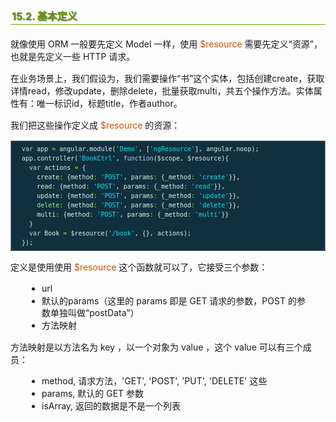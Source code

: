 <h2 style=" border-bottom: 1px solid #69ab01; color: #5e9802; padding: 2px; text-shadow: 1px 1px 1px gray; margin: 20px auto; font-size: medium;">15.2. 基本定义</h2>

<p style="margin: 15px 0;">
就像使用 ORM 一般要先定义 Model 一样，使用 <i style=" color: #d75100; font-style: normal; ">$resource</i> 需要先定义“资源”，也就是先定义一些 HTTP 请求。
</p>
<p style="margin: 15px 0;">
在业务场景上，我们假设为，我们需要操作“书”这个实体，包括创建create，获取详情read，修改update，删除delete，批量获取multi，共五个操作方法。实体属性有：唯一标识id，标题title，作者author。
</p>
<p style="margin: 15px 0;">
我们把这些操作定义成 <i style=" color: #d75100; font-style: normal; ">$resource</i> 的资源：
</p>

<div class="highlight" style="background: #103040"><pre style=" white-space: pre-wrap; word-wrap: break-word; border: 1px solid #888; font-size: small; line-height: 1.5em; padding: 5px;; color: #e0eee0; background: #103040;">  <span style="color: #bcd2ee">var</span> <span style="color: #e0eee0">app</span> <span style="color: #7fff00">=</span> <span style="color: #e0eee0">angular</span>.<span style="color: #e0eee0">module</span>(<span style="color: #00e5ee">&#39;Demo&#39;</span>, [<span style="color: #00e5ee">&#39;ngResource&#39;</span>], <span style="color: #e0eee0">angular</span>.<span style="color: #e0eee0">noop</span>);
  <span style="color: #e0eee0">app</span>.<span style="color: #e0eee0">controller</span>(<span style="color: #00e5ee">&#39;BookCtrl&#39;</span>, <span style="color: #bcd2ee">function</span>(<span style="color: #e0eee0">$scope</span>, <span style="color: #e0eee0">$resource</span>){
    <span style="color: #bcd2ee">var</span> <span style="color: #e0eee0">actions</span> <span style="color: #7fff00">=</span> {
      <span style="color: #e0eee0">create</span><span style="color: #7fff00">:</span> {<span style="color: #e0eee0">method</span><span style="color: #7fff00">:</span> <span style="color: #00e5ee">&#39;POST&#39;</span>, <span style="color: #e0eee0">params</span><span style="color: #7fff00">:</span> {<span style="color: #e0eee0">_method</span><span style="color: #7fff00">:</span> <span style="color: #00e5ee">&#39;create&#39;</span>}},
      <span style="color: #e0eee0">read</span><span style="color: #7fff00">:</span> {<span style="color: #e0eee0">method</span><span style="color: #7fff00">:</span> <span style="color: #00e5ee">&#39;POST&#39;</span>, <span style="color: #e0eee0">params</span><span style="color: #7fff00">:</span> {<span style="color: #e0eee0">_method</span><span style="color: #7fff00">:</span> <span style="color: #00e5ee">&#39;read&#39;</span>}},
      <span style="color: #e0eee0">update</span><span style="color: #7fff00">:</span> {<span style="color: #e0eee0">method</span><span style="color: #7fff00">:</span> <span style="color: #00e5ee">&#39;POST&#39;</span>, <span style="color: #e0eee0">params</span><span style="color: #7fff00">:</span> {<span style="color: #e0eee0">_method</span><span style="color: #7fff00">:</span> <span style="color: #00e5ee">&#39;update&#39;</span>}},
      <span style="color: #90ee90">delete</span><span style="color: #7fff00">:</span> {<span style="color: #e0eee0">method</span><span style="color: #7fff00">:</span> <span style="color: #00e5ee">&#39;POST&#39;</span>, <span style="color: #e0eee0">params</span><span style="color: #7fff00">:</span> {<span style="color: #e0eee0">_method</span><span style="color: #7fff00">:</span> <span style="color: #00e5ee">&#39;delete&#39;</span>}},
      <span style="color: #e0eee0">multi</span><span style="color: #7fff00">:</span> {<span style="color: #e0eee0">method</span><span style="color: #7fff00">:</span> <span style="color: #00e5ee">&#39;POST&#39;</span>, <span style="color: #e0eee0">params</span><span style="color: #7fff00">:</span> {<span style="color: #e0eee0">_method</span><span style="color: #7fff00">:</span> <span style="color: #00e5ee">&#39;multi&#39;</span>}}
    }
    <span style="color: #bcd2ee">var</span> <span style="color: #e0eee0">Book</span> <span style="color: #7fff00">=</span> <span style="color: #e0eee0">$resource</span>(<span style="color: #00e5ee">&#39;/book&#39;</span>, {}, <span style="color: #e0eee0">actions</span>);
  });
</pre></div>


<p style="margin: 15px 0;">
定义是使用使用 <i style=" color: #d75100; font-style: normal; ">$resource</i> 这个函数就可以了，它接受三个参数：
</p>

<ul style="line-height: 1.4em; padding: 0px; padding-left: 20px; margin: auto 30px;">
<li>url
</li>
<li>默认的params（这里的 params 即是 GET 请求的参数，POST 的参数单独叫做“postData”）
</li>
<li>方法映射
</li>
</ul>

<p style="margin: 15px 0;">
方法映射是以方法名为 key ，以一个对象为 value ，这个 value 可以有三个成员：
</p>

<ul style="line-height: 1.4em; padding: 0px; padding-left: 20px; margin: auto 30px;">
<li>method, 请求方法，'GET', 'POST', 'PUT', 'DELETE' 这些
</li>
<li>params, 默认的 GET 参数
</li>
<li>isArray, 返回的数据是不是一个列表
</li>
</ul>